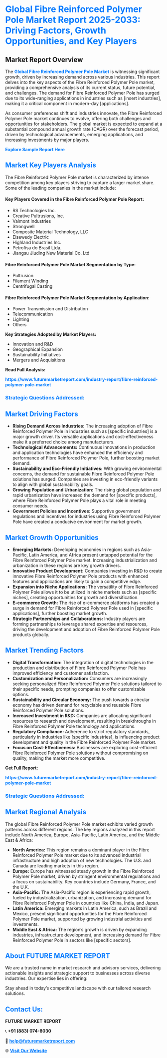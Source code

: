 <h1 style="color: #007BFF;">Global Fibre Reinforced Polymer Pole Market Report 2025-2033: Driving Factors, Growth Opportunities, and Key Players</h1>

<section id="overview">
<h2>Market Report Overview</h2>
<p>The <a href="https://www.futuremarketreport.com/industry-report/fibre-reinforced-polymer-pole-market" style="color: #007BFF; text-decoration: none;"><strong>Global Fibre Reinforced Polymer Pole Market</strong></a> is witnessing significant growth, driven by increasing demand across various industries. This report delves into the key aspects of the Fibre Reinforced Polymer Pole market, providing a comprehensive analysis of its current status, future potential, and challenges. The demand for Fibre Reinforced Polymer Pole has surged due to its wide-ranging applications in industries such as [insert industries], making it a critical component in modern-day [applications].</p>
<p>As consumer preferences shift and industries innovate, the Fibre Reinforced Polymer Pole market continues to evolve, offering both challenges and opportunities for stakeholders. The global market is expected to expand at a substantial compound annual growth rate (CAGR) over the forecast period, driven by technological advancements, emerging applications, and increasing investments by major players.</p>
</section>

<section id="overview">
<p><a href="https://www.futuremarketreport.com/request-sample/reportId=53655" style="color: #007BFF; text-decoration: none;"><strong>Explore Sample Report Here</strong></a></p>
</section>

<section id="key-players">
<h2 style="color: #007BFF;">Market Key Players Analysis</h2>
<p>The Fibre Reinforced Polymer Pole market is characterized by intense competition among key players striving to capture a larger market share. Some of the leading companies in the market include:</p>
<h4>Key Players Covered in the Fibre Reinforced Polymer Pole Report:</h4>
<ul><li>RS Technologies Inc.</li><li>Creative Pultrusions, Inc.</li><li>Valmont Industries</li><li>Strongwell</li><li>Composite Material Technology, LLC</li><li>Elsewedy Electric</li><li>Highland Industries Inc.</li><li>Petrofisa do Brasil Ltda.</li><li>Jiangsu Jiuding New Material Co. Ltd</li></ul>
<h4>Fibre Reinforced Polymer Pole Market Segmentation by Type:</h4>
<ul><li>Pultrusion</li><li>Filament Winding</li><li>Centrifugal Casting</li></ul>

<h4>Fibre Reinforced Polymer Pole Market Segmentation by Application:</h4>
<ul><li>Power Transmission and Distribution</li><li>Telecommunication</li><li>Lighting</li><li>Others</li></ul>
<p><strong>Key Strategies Adopted by Market Players:</strong></p>
<ul>
<li>Innovation and R&D</li>
<li>Geographical Expansion</li>
<li>Sustainability Initiatives</li>
<li>Mergers and Acquisitions</li>
</ul>
</section>

<section>
<p><strong>Read Full Analysis: </strong></p><a href="https://www.futuremarketreport.com/industry-report/fibre-reinforced-polymer-pole-market" style="color: #007BFF; text-decoration: none;"><strong>https://www.futuremarketreport.com/industry-report/fibre-reinforced-polymer-pole-market</strong></a>
<h3 style="color: #007BFF;">Strategic Questions Addressed:</h3>
</section>

<section id="driving-factors">
<h2 style="color: #007BFF;">Market Driving Factors</h2>
<ul>
<li><strong>Rising Demand Across Industries:</strong> The increasing adoption of Fibre Reinforced Polymer Pole in industries such as [specific industries] is a major growth driver. Its versatile applications and cost-effectiveness make it a preferred choice among manufacturers.</li>
<li><strong>Technological Advancements:</strong> Continuous innovations in production and application technologies have enhanced the efficiency and performance of Fibre Reinforced Polymer Pole, further boosting market demand.</li>
<li><strong>Sustainability and Eco-Friendly Initiatives:</strong> With growing environmental concerns, the demand for sustainable Fibre Reinforced Polymer Pole solutions has surged. Companies are investing in eco-friendly variants to align with global sustainability goals.</li>
<li><strong>Growing Population and Urbanization:</strong> The rising global population and rapid urbanization have increased the demand for [specific products], where Fibre Reinforced Polymer Pole plays a vital role in meeting consumer needs.</li>
<li><strong>Government Policies and Incentives:</strong> Supportive government regulations and incentives for industries using Fibre Reinforced Polymer Pole have created a conducive environment for market growth.</li>
</ul>
</section>

<section id="growth-opportunities">
<h2 style="color: #007BFF;">Market Growth Opportunities</h2>
<ul>
<li><strong>Emerging Markets:</strong> Developing economies in regions such as Asia-Pacific, Latin America, and Africa present untapped potential for the Fibre Reinforced Polymer Pole market. Increasing industrialization and urbanization in these regions are key growth drivers.</li>
<li><strong>Innovative Product Development:</strong> Companies investing in R&D to create innovative Fibre Reinforced Polymer Pole products with enhanced features and applications are likely to gain a competitive edge.</li>
<li><strong>Expansion into Niche Applications:</strong> The versatility of Fibre Reinforced Polymer Pole allows it to be utilized in niche markets such as [specific niches], creating opportunities for growth and diversification.</li>
<li><strong>E-commerce Growth:</strong> The rise of e-commerce platforms has created a surge in demand for Fibre Reinforced Polymer Pole used in [specific applications], further boosting market growth.</li>
<li><strong>Strategic Partnerships and Collaborations:</strong> Industry players are forming partnerships to leverage shared expertise and resources, driving the development and adoption of Fibre Reinforced Polymer Pole products globally.</li>
</ul>
</section>

<section id="trending-factors">
<h2 style="color: #007BFF;">Market Trending Factors</h2>
<ul>
<li><strong>Digital Transformation:</strong> The integration of digital technologies in the production and distribution of Fibre Reinforced Polymer Pole has improved efficiency and customer satisfaction.</li>
<li><strong>Customization and Personalization:</strong> Consumers are increasingly seeking personalized Fibre Reinforced Polymer Pole solutions tailored to their specific needs, prompting companies to offer customizable options.</li>
<li><strong>Sustainability and Circular Economy:</strong> The push towards a circular economy has driven demand for recyclable and reusable Fibre Reinforced Polymer Pole solutions.</li>
<li><strong>Increased Investment in R&D:</strong> Companies are allocating significant resources to research and development, resulting in breakthroughs in Fibre Reinforced Polymer Pole technology and applications.</li>
<li><strong>Regulatory Compliance:</strong> Adherence to strict regulatory standards, particularly in industries like [specific industries], is influencing product development and quality in the Fibre Reinforced Polymer Pole market.</li>
<li><strong>Focus on Cost-Effectiveness:</strong> Businesses are exploring cost-efficient Fibre Reinforced Polymer Pole solutions without compromising on quality, making the market more competitive.</li>
</ul>
</section>

<section>
<p><strong>Get Full Report: </strong></p><a href="https://www.futuremarketreport.com/industry-report/fibre-reinforced-polymer-pole-market" style="color: #007BFF; text-decoration: none;"><strong>https://www.futuremarketreport.com/industry-report/fibre-reinforced-polymer-pole-market</strong></a>
<h3 style="color: #007BFF;">Strategic Questions Addressed:</h3>
</section>


<section id="regional-analysis">
<h2 style="color: #007BFF;">Market Regional Analysis</h2>
<p>The global Fibre Reinforced Polymer Pole market exhibits varied growth patterns across different regions. The key regions analyzed in this report include North America, Europe, Asia-Pacific, Latin America, and the Middle East & Africa:</p>
<ul>
<li><strong>North America:</strong> This region remains a dominant player in the Fibre Reinforced Polymer Pole market due to its advanced industrial infrastructure and high adoption of new technologies. The U.S. and Canada are leading markets in this region.</li>
<li><strong>Europe:</strong> Europe has witnessed steady growth in the Fibre Reinforced Polymer Pole market, driven by stringent environmental regulations and a focus on sustainability. Key countries include Germany, France, and the U.K.</li>
<li><strong>Asia-Pacific:</strong> The Asia-Pacific region is experiencing rapid growth, fueled by industrialization, urbanization, and increasing demand for Fibre Reinforced Polymer Pole in countries like China, India, and Japan.</li>
<li><strong>Latin America:</strong> Emerging markets in Latin America, such as Brazil and Mexico, present significant opportunities for the Fibre Reinforced Polymer Pole market, supported by growing industrial activities and investments.</li>
<li><strong>Middle East & Africa:</strong> The region’s growth is driven by expanding industries, infrastructure development, and increasing demand for Fibre Reinforced Polymer Pole in sectors like [specific sectors].</li>
</ul>
</section>

<footer>
<h2 style="color: #007BFF;">About FUTURE MARKET REPORT</h2>
<p>We are a trusted name in market research and advisory services, delivering actionable insights and strategic support to businesses across diverse industries. Our expertise lies in offering:</p>

<p>Stay ahead in today’s competitive landscape with our tailored research solutions.</p>

<h2 style="color: #007BFF;">Contact Us:</h2>
<p><strong>FUTURE MARKET REPORT</strong></p>
<p>📞 <strong>+91 (883) 074-8030</strong></p>
<p>📧 <strong><a href="mailto:help@futuremarketreport.com" style="color: #007BFF;">help@futuremarketreport.com</a></strong></p>
<p>🌐 <strong><a href="https://www.futuremarketreport.com/" style="color: #007BFF;">Visit Our Website</a></strong></p>
</footer>